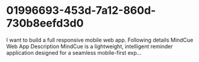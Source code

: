 # 01996693-453d-7a12-860d-730b8eefd3d0
I want to build a full responsive mobile web app. Following details   MindCue Web App Description MindCue is a lightweight, intelligent reminder application designed for a seamless mobile-first exp...
